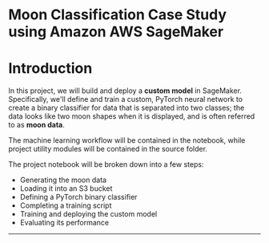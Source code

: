 # Moon Classification Case Study using Amazon AWS SageMaker

# Introduction


In this project, we will build and deploy a **custom model** in SageMaker.
Specifically, we'll define and train a custom, PyTorch neural network to
create a binary classifier for data that is separated into two classes; the
data looks like two moon shapes when it is displayed, and is often referred
to as **moon data**.

The machine learning workflow will be contained in the notebook, while
project utility modules will be contained in the source folder.

The project notebook will be broken down into a few steps:
*  Generating the moon data
*  Loading it into an S3 bucket
*  Defining a PyTorch binary classifier
*  Completing a training script
*  Training and deploying the custom model
*  Evaluating its performance


---